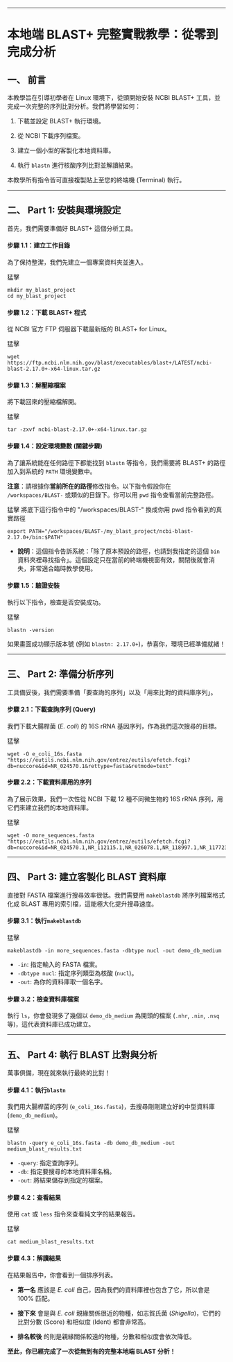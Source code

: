 

---

# **本地端 BLAST+ 完整實戰教學：從零到完成分析**

## **一、 前言**

本教學旨在引導初學者在 Linux 環境下，從頭開始安裝 NCBI BLAST+ 工具，並完成一次完整的序列比對分析。我們將學習如何：

1. 下載並設定 BLAST+ 執行環境。
    
2. 從 NCBI 下載序列檔案。
    
3. 建立一個小型的客製化本地資料庫。
    
4. 執行 `blastn` 進行核酸序列比對並解讀結果。
    

本教學所有指令皆可直接複製貼上至您的終端機 (Terminal) 執行。

---

## **二、 Part 1: 安裝與環境設定**

首先，我們需要準備好 BLAST+ 這個分析工具。

#### **步驟 1.1：建立工作目錄**

為了保持整潔，我們先建立一個專案資料夾並進入。

猛擊

```
mkdir my_blast_project
cd my_blast_project
```

#### **步驟 1.2：下載 BLAST+ 程式**

從 NCBI 官方 FTP 伺服器下載最新版的 BLAST+ for Linux。

猛擊

```
wget https://ftp.ncbi.nlm.nih.gov/blast/executables/blast+/LATEST/ncbi-blast-2.17.0+-x64-linux.tar.gz
```

#### **步驟 1.3：解壓縮檔案**

將下載回來的壓縮檔解開。

猛擊

```
tar -zxvf ncbi-blast-2.17.0+-x64-linux.tar.gz
```

#### **步驟 1.4：設定環境變數 (關鍵步驟)**

為了讓系統能在任何路徑下都能找到 `blastn` 等指令，我們需要將 BLAST+ 的路徑加入到系統的 `PATH` 環境變數中。

**注意**：請根據你**當前所在的路徑**修改指令。以下指令假設你在 `/workspaces/BLAST-` 或類似的目錄下。你可以用 `pwd` 指令查看當前完整路徑。

猛擊
將底下這行指令中的 "/workspaces/BLAST-" 換成你用 pwd 指令看到的真實路徑

```
export PATH="/workspaces/BLAST-/my_blast_project/ncbi-blast-2.17.0+/bin:$PATH"
```

- **說明**：這個指令告訴系統：「除了原本預設的路徑，也請到我指定的這個 `bin` 資料夾裡尋找指令」。這個設定只在當前的終端機視窗有效，關閉後就會消失，非常適合臨時教學使用。
    

#### **步驟 1.5：驗證安裝**

執行以下指令，檢查是否安裝成功。

猛擊

```
blastn -version
```

如果畫面成功顯示版本號 (例如 `blastn: 2.17.0+`)，恭喜你，環境已經準備就緒！

---

## **三、 Part 2: 準備分析序列**

工具備妥後，我們需要準備「要查詢的序列」以及「用來比對的資料庫序列」。

#### **步驟 2.1：下載查詢序列 (Query)**

我們下載大腸桿菌 (_E. coli_) 的 16S rRNA 基因序列，作為我們這次搜尋的目標。

猛擊

```
wget -O e_coli_16s.fasta "https://eutils.ncbi.nlm.nih.gov/entrez/eutils/efetch.fcgi?db=nuccore&id=NR_024570.1&rettype=fasta&retmode=text"
```

#### **步驟 2.2：下載資料庫用的序列**

為了展示效果，我們一次性從 NCBI 下載 12 種不同微生物的 16S rRNA 序列，用它們來建立我們的本地資料庫。

猛擊

```
wget -O more_sequences.fasta "https://eutils.ncbi.nlm.nih.gov/entrez/eutils/efetch.fcgi?db=nuccore&id=NR_024570.1,NR_112115.1,NR_026078.1,NR_118997.1,NR_117723.1,NR_113278.1,NR_115629.1,NR_113958.1,NR_074246.1,NR_114421.1,NR_029202.1,NR_075073.1&rettype=fasta&retmode=text"
```

---

## **四、 Part 3: 建立客製化 BLAST 資料庫**

直接對 FASTA 檔案進行搜尋效率很低。我們需要用 `makeblastdb` 將序列檔案格式化成 BLAST 專用的索引檔，這能極大化提升搜尋速度。

#### **步驟 3.1：執行`makeblastdb`**

猛擊

```
makeblastdb -in more_sequences.fasta -dbtype nucl -out demo_db_medium
```

- `-in`: 指定輸入的 FASTA 檔案。
- `-dbtype nucl`: 指定序列類型為核酸 (`nucl`)。
- `-out`: 為你的資料庫取一個名字。

#### **步驟 3.2：檢查資料庫檔案**

執行 `ls`，你會發現多了幾個以 `demo_db_medium` 為開頭的檔案 (`.nhr`, `.nin`, `.nsq` 等)，這代表資料庫已成功建立。

---

## **五、 Part 4: 執行 BLAST 比對與分析**

萬事俱備，現在就來執行最終的比對！

#### **步驟 4.1：執行`blastn`**

我們用大腸桿菌的序列 (`e_coli_16s.fasta`)，去搜尋剛剛建立好的中型資料庫 (`demo_db_medium`)。

猛擊

```
blastn -query e_coli_16s.fasta -db demo_db_medium -out medium_blast_results.txt
```

- `-query`: 指定查詢序列。
- `-db`: 指定要搜尋的本地資料庫名稱。
- `-out`: 將結果儲存到指定的檔案。

#### **步驟 4.2：查看結果**

使用 `cat` 或 `less` 指令來查看純文字的結果報告。

猛擊

```
cat medium_blast_results.txt
```

#### **步驟 4.3：解讀結果**

在結果報告中，你會看到一個排序列表。

- **第一名** 應該是 _E. coli_ 自己，因為我們的資料庫裡也包含了它，所以會是 100% 匹配。
    
- **接下來** 會是與 _E. coli_ 親緣關係很近的物種，如志賀氏菌 (_Shigella_)，它們的比對分數 (Score) 和相似度 (Ident) 都會非常高。
    
- **排名較後** 的則是親緣關係較遠的物種，分數和相似度會依次降低。
    

**至此，你已經完成了一次從無到有的完整本地端 BLAST 分析！**

